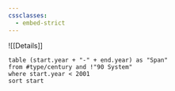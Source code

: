 ```yaml
---
cssclasses:
  - embed-strict
---
```


![[Details]]

```dataview
table (start.year + "-" + end.year) as "Span" 
from #type/century and !"90 System"
where start.year < 2001
sort start
```
